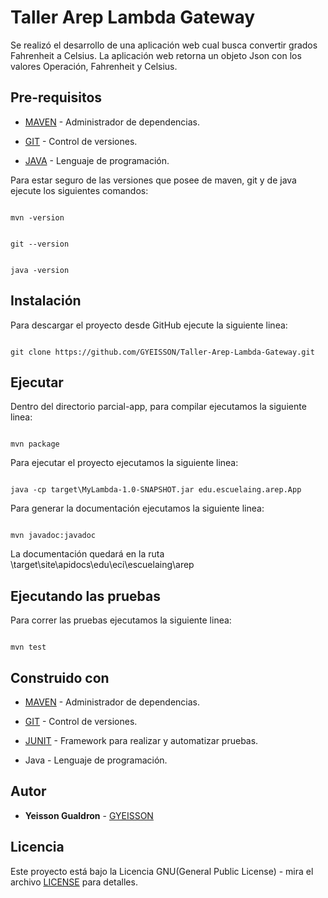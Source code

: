 # Taller Arep Lambda Gateway 

Se realizó el desarrollo de una aplicación web cual busca convertir grados Fahrenheit a Celsius.
La aplicación web retorna un objeto Json con los valores Operación, Fahrenheit  y Celsius.



## Pre-requisitos

*  [MAVEN](https://maven.apache.org/) - Administrador de dependencias.

*  [GIT](https://git-scm.com/) - Control de versiones.

* [JAVA](https://java.com/) - Lenguaje de programación.

Para estar seguro de las versiones que posee de maven, git y de java ejecute los siguientes comandos:

```

mvn -version

```

```

git --version

```

```

java -version

```

## Instalación

Para descargar el proyecto desde GitHub ejecute la siguiente linea:

```

git clone https://github.com/GYEISSON/Taller-Arep-Lambda-Gateway.git

```

## Ejecutar

Dentro del directorio parcial-app, para compilar ejecutamos la siguiente linea:

```

mvn package

```

Para ejecutar el proyecto ejecutamos la siguiente linea:

```

java -cp target\MyLambda-1.0-SNAPSHOT.jar edu.escuelaing.arep.App

```

Para generar la documentación ejecutamos la siguiente linea:

```

mvn javadoc:javadoc

```

La documentación quedará en la ruta \target\site\apidocs\edu\eci\escuelaing\arep

## Ejecutando las pruebas

Para correr las pruebas ejecutamos la siguiente linea:

```

mvn test

```

## Construido con

*  [MAVEN](https://maven.apache.org/) - Administrador de dependencias.

*  [GIT](https://git-scm.com/) - Control de versiones.

*  [JUNIT](https://junit.org/junit5/) - Framework para realizar y automatizar pruebas.

* Java - Lenguaje de programación.  

## Autor

*  **Yeisson Gualdron** - [GYEISSON](https://github.com/GYEISSON)


## Licencia

Este proyecto está bajo la Licencia GNU(General Public License) - mira el archivo [LICENSE](LICENSE) para detalles.

